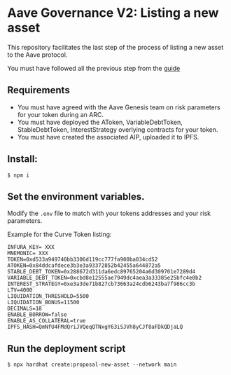 # Aave Governance V2: Listing a new asset

This repository facilitates the last step of the process of listing a new asset to the Aave protocol.

You must have followed all the previous step from the [guide](https://docs.aave.com/developers/protocol-governance/governance/propose-your-token-as-new-aave-asset)

## Requirements 
- You must have agreed with the Aave Genesis team on risk parameters for your token during an ARC.
- You must have deployed the AToken, VariableDebtToken, StableDebtToken, InterestStrategy overlying contracts for your token.
- You must have created the associated AIP, uploaded it to IPFS.


## Install: 

`$ npm i`

## Set the environment variables.

Modify the `.env` file to match with your tokens addresses and your risk parameters.

Example for the Curve Token listing: 

```
INFURA_KEY= XXX
MNEMONIC= XXX
TOKEN=0xd533a949740bb3306d119cc777fa900ba034cd52
ATOKEN=0x84ddcafdece3b3e3a93372852b42455a644872a5
STABLE_DEBT_TOKEN=0x288672d311da6edc89765204a6d309701e7289d4
VARIABLE_DEBT_TOKEN=0xcbd8e12555ae7949dc4aea3a33385e25bfc4e0b2
INTEREST_STRATEGY=0xe3a3de71b827cb73663a24cdb6243ba7f986cc3b
LTV=4000
LIQUIDATION_THRESHOLD=5500
LIQUIDATION_BONUS=11500
DECIMALS=18
ENABLE_BORROW=false
ENABLE_AS_COLLATERAL=true
IPFS_HASH=QmNfU4FMdQriJVQeqQTNxgY63iSJVh8yCJf8aFDkQDjaLQ
```

## Run the deployment script

`$ npx hardhat create:proposal-new-asset --network main`

